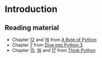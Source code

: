 # Introduction

## Reading material

* Chapter [12](http://python.swaroopch.com/oop.html) and [16](http://python.swaroopch.com/exceptions.html) from [A Byte of Python](http://python.swaroopch.com/index.html)
* Chapter [7](http://www.diveintopython3.net/iterators.html) from [Dive into Python 3](http://getpython3.com/diveintopython3/index.html)
* Chapter [15](http://www.greenteapress.com/thinkpython/html/thinkpython016.html), [16](http://www.greenteapress.com/thinkpython/html/thinkpython017.html) and [17](http://www.greenteapress.com/thinkpython/html/thinkpython018.html) from [Think Python](http://greenteapress.com/thinkpython/html/index.html)
